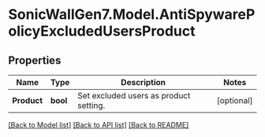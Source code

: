 # SonicWallGen7.Model.AntiSpywarePolicyExcludedUsersProduct

## Properties

Name | Type | Description | Notes
------------ | ------------- | ------------- | -------------
**Product** | **bool** | Set excluded users as product setting. | [optional] 

[[Back to Model list]](../README.md#documentation-for-models) [[Back to API list]](../README.md#documentation-for-api-endpoints) [[Back to README]](../README.md)

